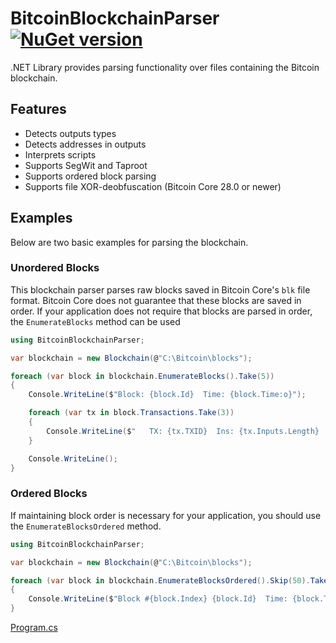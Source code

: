 # BitcoinBlockchainParser [![NuGet version](https://badge.fury.io/nu/BitcoinBlockchainParser.svg?1000)](http://badge.fury.io/nu/BitcoinBlockchainParser)
.NET Library provides parsing functionality over files containing the Bitcoin blockchain.

## Features
- Detects outputs types
- Detects addresses in outputs
- Interprets scripts
- Supports SegWit and Taproot
- Supports ordered block parsing
- Supports file XOR-deobfuscation (Bitcoin Core 28.0 or newer)


## Examples
Below are two basic examples for parsing the blockchain. 

### Unordered Blocks
This blockchain parser parses raw blocks saved in Bitcoin Core's `blk` file format. 
Bitcoin Core does not guarantee that these blocks are saved in order. 
If your application does not require that blocks are parsed in order, the `EnumerateBlocks` method can be used

```C#
using BitcoinBlockchainParser;

var blockchain = new Blockchain(@"C:\Bitcoin\blocks");

foreach (var block in blockchain.EnumerateBlocks().Take(5))
{
    Console.WriteLine($"Block: {block.Id}  Time: {block.Time:o}");

    foreach (var tx in block.Transactions.Take(3))
    {
        Console.WriteLine($"   TX: {tx.TXID}  Ins: {tx.Inputs.Length}  Outs: {tx.Outputs.Length}");
    }

    Console.WriteLine();
}
```

### Ordered Blocks
If maintaining block order is necessary for your application, you should use the `EnumerateBlocksOrdered` method.

```C#
using BitcoinBlockchainParser;

var blockchain = new Blockchain(@"C:\Bitcoin\blocks");

foreach (var block in blockchain.EnumerateBlocksOrdered().Skip(50).Take(20))
{
    Console.WriteLine($"Block #{block.Index} {block.Id}  Time: {block.Time:o}");
}
```

[Program.cs](https://github.com/mustaddon/BitcoinBlockchainParser/blob/main/ExampleApp/Program.cs)